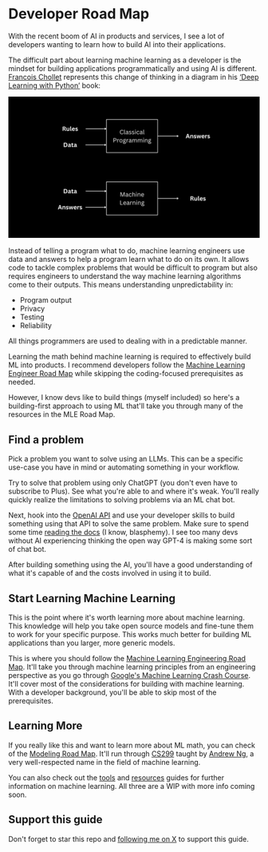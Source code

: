 # Developer Road Map

With the recent boom of AI in products and services, I see a lot of developers wanting to learn how to build AI into their applications.

The difficult part about learning machine learning as a developer is the mindset for building applications programmatically and using AI is different. [Francois Chollet](https://twitter.com/fchollet) represents this change of thinking in a diagram in his [‘Deep Learning with Python’](https://www.manning.com/books/deep-learning-with-python-second-edition?a_aid=keras&a_bid=76564dff) book:

![ml vs programming](../assets/chollet_diagram.png)

Instead of telling a program what to do, machine learning engineers use data and answers to help a program learn what to do on its own. It allows code to tackle complex problems that would be difficult to program but also requires engineers to understand the way machine learning algorithms come to their outputs. This means understanding unpredictability in:

* Program output
* Privacy
* Testing
* Reliability

All things programmers are used to dealing with in a predictable manner.

Learning the math behind machine learning is required to effectively build ML into products. I recommend developers follow the [Machine Learning Engineer Road Map](mle_road_map.md) while skipping the coding-focused prerequisites as needed.

However, I know devs like to build things (myself included) so here's a building-first approach to using ML that'll take you through many of the resources in the MLE Road Map.

## Find a problem

Pick a problem you want to solve using an LLMs. This can be a specific use-case you have in mind or automating something in your workflow.

Try to solve that problem using only ChatGPT (you don't even have to subscribe to Plus). See what you're able to and where it's weak. You'll really quickly realize the limitations to solving problems via an ML chat bot.

Next, hook into the [OpenAI API](https://openai.com/blog/openai-api) and use your developer skills to build something using that API to solve the same problem. Make sure to spend some time [reading the docs](https://platform.openai.com/docs/introduction) (I know, blasphemy). I see too many devs without AI experiencing thinking the open way GPT-4 is making some sort of chat bot.

After building something using the AI, you'll have a good understanding of what it's capable of and the costs involved in using it to build.

## Start Learning Machine Learning

This is the point where it's worth learning more about machine learning. This knowledge will help you take open source models and fine-tune them to work for your specific purpose. This works much better for building ML applications than you larger, more generic models.

This is where you should follow the [Machine Learning Engineering Road Map](mle_road_map.md). It'll take you through machine learning principles from an engineering perspective as you go through [Google's Machine Learning Crash Course](https://developers.google.com/machine-learning/crash-course/framing/video-lecture). It'll cover most of the considerations for building with machine learning. With a developer background, you'll be able to skip most of the prerequisites.

## Learning More

If you really like this and want to learn more about ML math, you can check of the [Modeling Road Map](modeling_road_map.md). It'll run through [CS299](../CS229/cs229.md) taught by [Andrew Ng](https://www.andrewng.org/), a very well-respected name in the field of machine learning.

You can also check out the [tools](../tools.md) and [resources](../topics.md) guides for further information on machine learning. All three are a WIP with more info coming soon.

## Support this guide

Don't forget to star this repo and [following me on X](https://x.com/loganthorneloe) to support this guide.